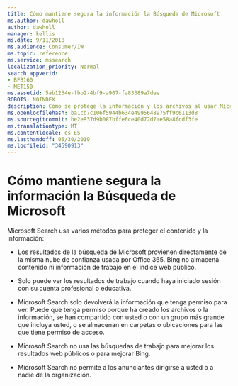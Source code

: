 ```yaml
---
title: Cómo mantiene segura la información la Búsqueda de Microsoft
ms.author: dawholl
author: dawholl
manager: kellis
ms.date: 9/11/2018
ms.audience: Consumer/IW
ms.topic: reference
ms.service: mssearch
localization_priority: Normal
search.appverid:
- BFB160
- MET150
ms.assetid: 5ab1234e-fbb2-4bf9-a907-fa83389a7dee
ROBOTS: NOINDEX
description: Cómo se protege la información y los archivos al usar Microsoft Search
ms.openlocfilehash: ba1cb7c106f5944b634e4995648975ff9c6113d8
ms.sourcegitcommit: be2e837d9b087bffe6ce40d72d7ae58a8fcdf3fe
ms.translationtype: MT
ms.contentlocale: es-ES
ms.lasthandoff: 05/30/2019
ms.locfileid: "34590913"
---
```

# <a name="how-microsoft-search-keeps-your-info-secure"></a>Cómo mantiene segura la información la Búsqueda de Microsoft

Microsoft Search usa varios métodos para proteger el contenido y la información:
  
- Los resultados de la búsqueda de Microsoft provienen directamente de la misma nube de confianza usada por Office 365. Bing no almacena contenido ni información de trabajo en el índice web público.
    
- Solo puede ver los resultados de trabajo cuando haya iniciado sesión con su cuenta profesional o educativa.
    
- Microsoft Search solo devolverá la información que tenga permiso para ver. Puede que tenga permiso porque ha creado los archivos o la información, se han compartido con usted o con un grupo más grande que incluya usted, o se almacenan en carpetas o ubicaciones para las que tiene permiso de acceso.
    
- Microsoft Search no usa las búsquedas de trabajo para mejorar los resultados web públicos o para mejorar Bing.
    
- Microsoft Search no permite a los anunciantes dirigirse a usted o a nadie de la organización.

  

